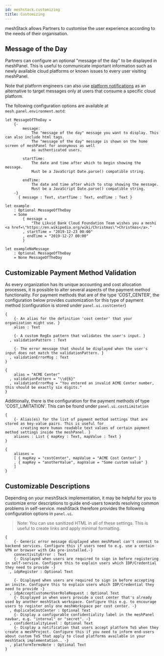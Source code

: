 ```yaml
---
id: meshstack.customizing
title: Customizing
---
```


meshStack allows Partners to customise the user experience according to the needs of their organisation.

## Message of the Day

Partners can configure an optional "message of the day" to be displayed in meshPanel.
This is useful to communicate important information such as newly available cloud platforms or known issues to every user visiting meshPanel.

Note that platform engineers can also use [platform notifications](administration.platforms.md#platform-notifications) as an alternative to target messages only at users that consume a specific cloud platform.

<!--snippet:mesh.panel.environment.motd-->

The following configuration options are available at `mesh.panel.environment.motd`:
<!--DOCUSAURUS_CODE_TABS-->
<!--Dhall Type-->
```dhall
let MessageOfTheDay =
    {-
        message:
            The "message of the day" message you want to display. This can also include html tags.
            The "message of the day" message is shown on the home screen of meshPanel for anonymous as well
            as authenticated users.

        startTime:
            The date and time after which to begin showing the message.
            Must be a JavaScript Date.parse() compatible string.

        endTime:
            The date and time after which to stop showing the message.
            Must be a JavaScript Date.parse() compatible string.
    -}
      { message : Text, startTime : Text, endTime : Text }
```
<!--Example-->
```dhall
let example
    : Optional MessageOfTheDay
    = Some
        { message =
            "The Likvid Bank Cloud Foundation Team wishes you a meshi <a href=\"https://en.wikipedia.org/wiki/Christmas\">Christmas</a>."
        , startTime = "2019-12-23 00:00"
        , endTime = "2019-12-27 00:00"
        }

let exampleNoMessage
    : Optional MessageOfTheDay
    = None MessageOfTheDay
```
<!--END_DOCUSAURUS_CODE_TABS-->

## Customizable Payment Method Validation

As every organization has its unique accounting and cost allocation processes, it is possible to alter several aspects of the payment method functionality. For payment methods that are of the type 'COST_CENTER', the configuration below provides customization for this type of payment method (configuration is stored under `panel.ui.costCenter`)

<!--DOCUSAURUS_CODE_TABS-->
<!--Dhall Type-->
```dhall
{
    {- An alias for the definition 'cost center' that your organization might use. }
    alias : Text

    {- A custom RegEx pattern that validates the user's input. }
  , validationPattern : Text

    {- The error message that should be displayed when the user's input does not match the validationPattern. }
  , validationErrorMsg : Text
}
```
<!--Example-->
```dhall
{
    alias = "ACME Center"
  , validationPattern = "\\d{6}"
  , validationErrorMsg = "You entered an invalid ACME Center number, this should be exactly six digits."
}
```
<!--END_DOCUSAURUS_CODE_TABS-->

Additionally, there is the configuration for the payment methods of type 'COST_LIMITATION'. This can be found under `panel.ui.costLimitation`

<!--DOCUSAURUS_CODE_TABS-->
<!--Dhall Type-->
```dhall
{
    {- Alias(es) for the list of payment method settings that are stored as key-value pairs. This is useful for
       creating more human readable text values of certain payment method settings inside the meshPanel. }
    aliases : List { mapKey : Text, mapValue : Text }
}
```
<!--Example-->
```dhall
{
    aliases =
    [ { mapKey = "costCenter", mapValue = "ACME Cost Center" }
    , { mapKey = "anotherValue", mapValue = "Some custom value" }
    ]
}
```
<!--END_DOCUSAURUS_CODE_TABS-->


## Customizable Descriptions

Depending on your meshStack implementation, it may be helpful for you to customize error descriptions to guide
end-users towards resolving common problems in self-service. meshStack therefore provides the following configuration
options in `panel.ui`.

> Note: You can use sanitized HTML in all of these settings. This is useful to create links and apply minimal formatting.

```dhall
{
    {- Generic error message displayed when meshPanel can't connect to backend services. Configure this if users need to e.g. use a certain VPN or browser with CAs pre-installed.-}
    connectivityError : Text
    {- Displayed when users are required to sign in before registering in self-service. Configure this to explain users which IDP/Credential they need to provide -}
  , idpRegister : Optional Text

    {- Displayed when users are required to sign in before accepting an invite. Configure this to explain users which IDP/Credential they need to provide -}
  , idpAcceptCustomerUserRoleRequest : Optional Text
    {- Displayed in when users provide a cost center that's already used by another meshStack workspace. Configure this e.g. to encourage users to register only one meshWorkspace per cost center. -}
  , duplicateCostCenter : Optional Text
    {- Display a configurable confidentiality label in the meshPanel navbar, e.g. "internal" or "secret". -}
  , confidentialityLevel : Optional Text
    {- Display a notification that users accept platform ToS when they create a meshProject. Configure this if you need to inform end-users about custom ToS that apply to cloud platforms available in your meshStack implementation.. -}
  , platformTermsNote : Optional Text
}
```
